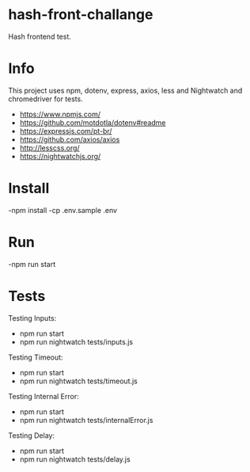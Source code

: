 # hash-front-challange
 Hash frontend test.

# Info
 This project uses npm, dotenv, express, axios, less and Nightwatch and chromedriver for tests.
 - https://www.npmjs.com/
 - https://github.com/motdotla/dotenv#readme
 - https://expressjs.com/pt-br/
 - https://github.com/axios/axios
 - http://lesscss.org/
 - https://nightwatchjs.org/

# Install
 -npm install
 -cp .env.sample .env

# Run
 -npm run start

# Tests
 Testing Inputs:
 - npm run start
 - npm run nightwatch tests/inputs.js

 Testing Timeout:
 - npm run start
 - npm run nightwatch tests/timeout.js

 Testing Internal Error:
 - npm run start
 - npm run nightwatch tests/internalError.js

  Testing Delay:
 - npm run start
 - npm run nightwatch tests/delay.js